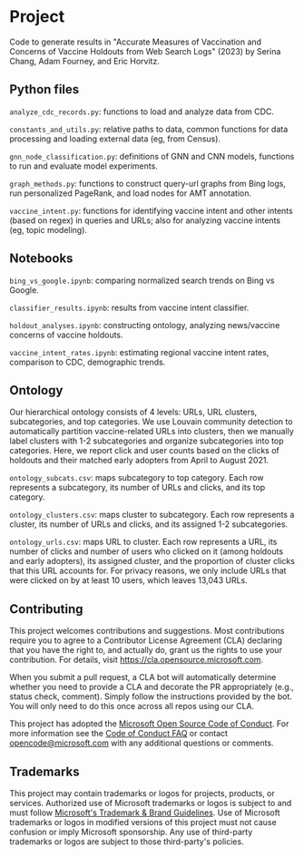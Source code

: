 # Project

<!-- > This repo has been populated by an initial template to help get you started. Please
> make sure to update the content to build a great experience for community-building.

As the maintainer of this project, please make a few updates:

- Improving this README.MD file to provide a great experience
- Updating SUPPORT.MD with content about this project's support experience
- Understanding the security reporting process in SECURITY.MD
- Remove this section from the README -->

Code to generate results in "Accurate Measures of Vaccination and Concerns of Vaccine Holdouts from Web Search Logs" (2023) by Serina Chang, Adam Fourney, and Eric Horvitz.

## Python files
``analyze_cdc_records.py``: functions to load and analyze data from CDC.

``constants_and_utils.py``: relative paths to data, common functions for data processing and loading external data (eg, from Census).

``gnn_node_classification.py``: definitions of GNN and CNN models, functions to run and evaluate model experiments.

``graph_methods.py``: functions to construct query-url graphs from Bing logs, run personalized PageRank, and load nodes for AMT annotation.

``vaccine_intent.py``: functions for identifying vaccine intent and other intents (based on regex) in queries and URLs; also for analyzing vaccine intents (eg, topic modeling).

## Notebooks
``bing_vs_google.ipynb``: comparing normalized search trends on Bing vs Google.

``classifier_results.ipynb``: results from vaccine intent classifier.

``holdout_analyses.ipynb``: constructing ontology, analyzing news/vaccine concerns of vaccine holdouts.

``vaccine_intent_rates.ipynb``: estimating regional vaccine intent rates, comparison to CDC, demographic trends.

## Ontology
Our hierarchical ontology consists of 4 levels: URLs, URL clusters, subcategories, and top categories. We use Louvain community detection to automatically partition vaccine-related URLs into clusters, then we manually label clusters with 1-2 subcategories and organize subcategories into top categories. Here, we report click and user counts based on the clicks of holdouts and their matched early adopters from April to August 2021.

``ontology_subcats.csv``: maps subcategory to top category. Each row represents a subcategory, its number of URLs and clicks, and its top category.

``ontology_clusters.csv``: maps cluster to subcategory. Each row represents a cluster, its number of URLs and clicks, and its assigned 1-2 subcategories.

``ontology_urls.csv``: maps URL to cluster. Each row represents a URL, its number of clicks and number of users who clicked on it (among holdouts and early adopters), its assigned cluster, and the proportion of cluster clicks that this URL accounts for. For privacy reasons, we only include URLs that were clicked on by at least 10 users, which leaves 13,043 URLs.

## Contributing

This project welcomes contributions and suggestions.  Most contributions require you to agree to a
Contributor License Agreement (CLA) declaring that you have the right to, and actually do, grant us
the rights to use your contribution. For details, visit https://cla.opensource.microsoft.com.

When you submit a pull request, a CLA bot will automatically determine whether you need to provide
a CLA and decorate the PR appropriately (e.g., status check, comment). Simply follow the instructions
provided by the bot. You will only need to do this once across all repos using our CLA.

This project has adopted the [Microsoft Open Source Code of Conduct](https://opensource.microsoft.com/codeofconduct/).
For more information see the [Code of Conduct FAQ](https://opensource.microsoft.com/codeofconduct/faq/) or
contact [opencode@microsoft.com](mailto:opencode@microsoft.com) with any additional questions or comments.

## Trademarks

This project may contain trademarks or logos for projects, products, or services. Authorized use of Microsoft 
trademarks or logos is subject to and must follow 
[Microsoft's Trademark & Brand Guidelines](https://www.microsoft.com/en-us/legal/intellectualproperty/trademarks/usage/general).
Use of Microsoft trademarks or logos in modified versions of this project must not cause confusion or imply Microsoft sponsorship.
Any use of third-party trademarks or logos are subject to those third-party's policies.
